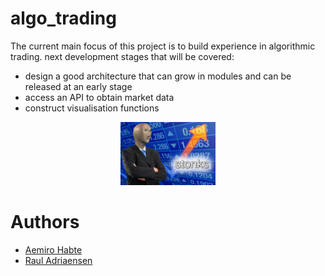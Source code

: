 # algo_trading
The current main focus of this project is to build experience in algorithmic trading.
next development stages that will be covered:
* design a good architecture that can grow in modules and can be released at an early stage
* access an API to obtain market data
* construct visualisation functions

<center><img src="./documents/stonks.png" width="30%" class="centerImage" alt="Connway way of life single frame example"></center>

# Authors
* [Aemiro Habte](https://www.linkedin.com/in/aemiro-habte-772525179/)
* [Raul Adriaensen](www.linkedin.com/in/rauladriaensen)


